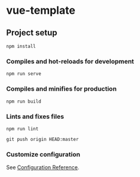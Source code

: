 # vue-template

## Project setup
```
npm install
```

### Compiles and hot-reloads for development
```
npm run serve
```

### Compiles and minifies for production
```
npm run build
```

### Lints and fixes files
```
npm run lint
```
```
git push origin HEAD:master
```
### Customize configuration
See [Configuration Reference](https://cli.vuejs.org/config/).
